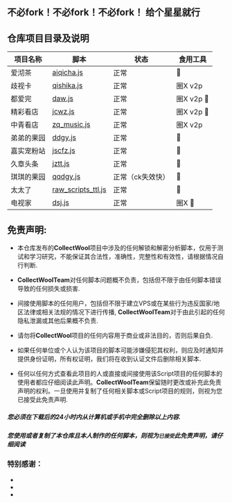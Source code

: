 ## 不必fork！不必fork！不必fork！ 给个星星就行

## 仓库项目目录及说明
| 项目名称 | 脚本       | 状态 | 食用工具 |
| -------- | -------------- | ---------- |---------- |
| 爱沏茶 | [aiqicha.js](https://github.com/CollectWoolTeam/CollectWool/tree/main/AiQiCha) | 正常 | 🐉|
| 歧视卡 | [qishika.js](https://github.com/CollectWoolTeam/CollectWool/tree/main/QuanQiuGouQiShi) | 正常 | 圈X v2p|
| 都爱完 | [daw.js](https://github.com/CollectWoolTeam/CollectWool/tree/main/DouAiWan) | 正常 | 圈X v2p 🐉|
| 精彩看店 | [jcwz.js](https://github.com/CollectWoolTeam/CollectWool/tree/main/JingCaiKanDian) | 正常 | 圈X v2p 🐉 |
| 中青看店 | [zq_music.js](https://github.com/CollectWoolTeam/CollectWool/tree/main/ZhongQingKanDian) | 正常 | 圈X v2p |
| 弟弟的果园 | [ddgy.js](https://github.com/CollectWoolTeam/CollectWool/tree/main/DiDiGuoYuan) | 正常 | 🐉 |
| 嘉实宠粉站 | [jscfz.js](https://github.com/CollectWoolTeam/CollectWool/tree/main/JiaShiChongFenZhan) | 正常 | 🐉 |
| 久章头条 | [jztt.js](https://github.com/CollectWoolTeam/CollectWool/tree/main/JiuZhangTouTiao) | 正常 | 🐉 |
| 琪琪的果园 | [qqdgy.js](https://github.com/CollectWoolTeam/CollectWool/tree/main/QiQiDeGuoYuan) | 正常（ck失效快） | 🐉 |
| 太太了 | [raw_scripts_ttl.js](https://github.com/CollectWoolTeam/CollectWool/tree/main/TaiTaiLe) | 正常 | 🐉 |
| 电视家 | [dsj.js](https://github.com/CollectWoolTeam/CollectWool/tree/main/DianShiJia) | 正常 | 圈X 🐉 |
## 免责声明: 

* 本仓库发布的**CollectWool**项目中涉及的任何解锁和解密分析脚本，仅用于测试和学习研究，不能保证其合法性，准确性，完整性和有效性，请根据情况自行判断.

* **CollectWoolTeam**对任何脚本问题概不负责，包括但不限于由任何脚本错误导致的任何损失或损害.

* 间接使用脚本的任何用户，包括但不限于建立VPS或在某些行为违反国家/地区法律或相关法规的情况下进行传播, **CollectWoolTeam**对于由此引起的任何隐私泄漏或其他后果概不负责.

* 请勿将**CollectWool**项目的任何内容用于商业或非法目的，否则后果自负.

* 如果任何单位或个人认为该项目的脚本可能涉嫌侵犯其权利，则应及时通知并提供身份证明，所有权证明，我们将在收到认证文件后删除相关脚本.

* 任何以任何方式查看此项目的人或直接或间接使用该Script项目的任何脚本的使用者都应仔细阅读此声明。**CollectWoolTeam**保留随时更改或补充此免责声明的权利。一旦使用并复制了任何相关脚本或Script项目的规则，则视为您已接受此免责声明.


##### 您必须在下载后的24小时内从计算机或手机中完全删除以上内容.

##### 您使用或者复制了本仓库且本人制作的任何脚本，则视为`已接受`此免责声明，请仔细阅读 #####


### 特别感谢： ###
* 

* 

* 


